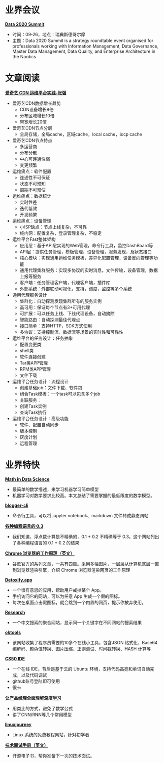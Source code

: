 # 业界会议

[**Data 2020 Summit**](https://data2020summit.com/)
* 时间：09-26，地点：瑞典斯德哥尔摩
* 主题：Data 2020 Summit is a strategy roundtable event organised for professionals working with Information Management, Data Governance, Master Data Management, Data Quality, and Enterprise Architecture in the Nordics


# 文章阅读

[**爱奇艺 CDN 运维平台实践-张强**](https://ppt.infoq.cn/list/qconbj2019)
* 爱奇艺CDN数据增长趋势
   * CDN设备增长8倍
   * 分布区域增长10倍
   * 带宽增长20倍
* 爱奇艺CDN节点分层
   * 全局存储，全局cache，区域cache，local cache，iocp cache
* 爱奇艺CDN节点特点
   * 多运营商
   * 分布分散
   * 中心可连通性弱
   * 变更频繁
* 运维痛点：软件配置
   * 连通性不可保证
   * 状态不可预知
   * 周期不可预估
* 运维痛点：数据统计
   * 实时性差
   * 迭代低效
   * 开发频繁
* 运维痛点：设备管理
   * 小ISP缺点：节点上线复杂，不可靠
   * 纯内网：配置复杂，登录管理复杂，不稳定
* 运维平台Fast整体架构
   * 应用层：基于API层实现的Web管理，命令行工具，监控DashBoard等
   * API层：提供任务管理，模板管理，设备管理，服务发现，及状态接口
   * 核心模块：实现通用运维任务模板，差异化配置管理，设备反向管理等功能
   * 通用代理集群服务：实现多协议的实时消息，文件传输，设备管理，数据上报等服务
   * 客户端：任务管理客户端，代理客户端，插件库
   * 外部系统：外部联动可视化，支持，调度，监控等多个系统
* 通用代理服务设计
   * 集群化：自动探测发现集群所有的服务实例
   * 高可用：保证每个节点有3+可用代理
   * 可扩展：可以任务上线、下线代理设备，自动摘除
   * 智能路由：自动探测最佳代理点
   * 接口简单：支持HTTP，SDK方式使用
   * 多协议：支持控制流，数据流等场景的实时性和可靠性
* 运维平台的任务设计：任务抽象
   * 配置变更类
   * shell类
   * 软件连接创建
   * Tar类APP管理
   * RPM类APP管理
   * 文件下载
* 运维平台任务设计：流程设计
   * 创建基础job：文件下载、软件包
   * 组合Task模板：一个task可以包含多个job
   * 关联服务：
   * 创建Task实例
   * 查询Task执行
*  运维平台任务设计：高级功能
   * 软件、配置自动同步
   * 版本控制
   * 灰度计划
   * 远程管理
 

# 业界特快

[**Math in Data Science**](https://www.dataquest.io/blog/math-in-data-science/)
* 最简单的数学描述，来学习机器学习简单模型
* 机器学习对数学要求比较高。本文总结了需要掌握的最低限度的数学模型。

[**blogger-cli**](https://github.com/hemanta212/blogger-cli)
* 命令行工具，可以将 jupyter notebook、markdown 文件转成静态网站

[**各种编程语言的 0.3**](https://0.30000000000000004.com/)
* 我们知道，浮点数计算是不精确的，0.1 + 0.2 不精确等于 0.3。这个网站列出了各种编程语言的 0.1 + 0.2 的结果
 
[**Chrome 浏览器的工作原理（英文）**](https://developers.google.com/web/updates/2018/09/inside-browser-part1)
* 谷歌官方的系列文章，一共有四篇。采用多幅图片，一层层从计算机底层一直到浏览器渲染引擎，介绍 Chrome 浏览器渲染网页的工作原理

[**Detoxify.app**](https://www.detoxify.app/)
* 一个很有意思的应用，帮助用户戒掉某个 App。
* 手机访问它的网站，可以为任意 App 生成一个假的图标。
* 每次在桌面点击假图标，就会跳到一个内置的网页，提示你放弃使用。

[**Research**](http://www.suiyuanka.com/)
* 一个中文搜索的聚合网站，显示同一个关键字在不同网站的搜索结果
 
[**oktools**](https://oktools.net/)
* 该网站收集了程序员需要的10多个在线小工具，包含JSON 格式化、Base64 编解码、颜色值转换、图片压缩、正则测试、时间戳转换、HASH 计算等
 
[**CS50 IDE**](https://ide.cs50.io/ybdesire/ide)
* 一个在线 IDE，背后是基于云的 Ubuntu 环境，支持代码高亮和单词自动完成，以及代码调试
* github账号登陆即可使用
* 很卡 

[**让产品经理全面理解深度学习**](https://easyai.tech/blog/65pdf-pm-understand-dl/)
* 用类比的方式，避免了数学公式
* 讲了CNN/RNN等几个常用模型

[**linuxjourney**](https://linuxjourney.com/)
* Linux 系统的免费教程网站，针对初学者

[**技术面试手册（英文）**](https://yangshun.github.io/tech-interview-handbook/)
* 开源电子书，帮你准备下一次的技术面试。



